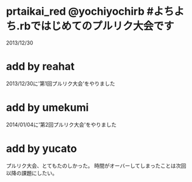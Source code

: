 prtaikai_red @yochiyochirb  #よちよち.rbではじめてのプルリク大会です
============

2013/12/30

# add by reahat
2013/12/30に'第1回プルリク大会'をやりました

# add by umekumi
2014/01/04に'第2回プルリク大会'をやりました

# add by yucato
プルリク大会、とてもたのしかった。
時間がオーバーしてしまったことは次回以降の課題にしたい。
